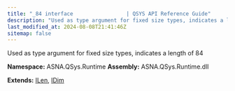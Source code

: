 ```yaml
---
title: "_84 interface                 | QSYS API Reference Guide"
description: "Used as type argument for fixed size types, indicates a length of 84  "
last_modified_at: 2024-08-08T21:41:46Z
sitemap: false
---
```


Used as type argument for fixed size types, indicates a length of 84 

**Namespace:** ASNA.QSys.Runtime
**Assembly:** ASNA.QSys.Runtime.dll

**Extends:** [ILen](/reference/runtime/qsys-runtime/i-len.html), [IDim](/reference/runtime/qsys-runtime/i-dim.html)
<br>
<br>
